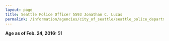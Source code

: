 ```yaml
---
layout: page
title: Seattle Police Officer 5593 Jonathan C. Lucas
permalink: /information/agencies/city_of_seattle/seattle_police_department/copbook/5593/
---
```


**Age as of Feb. 24, 2016:** 51
